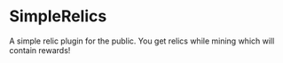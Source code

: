 # SimpleRelics
A simple relic plugin for the public. You get relics while mining which will contain rewards!

